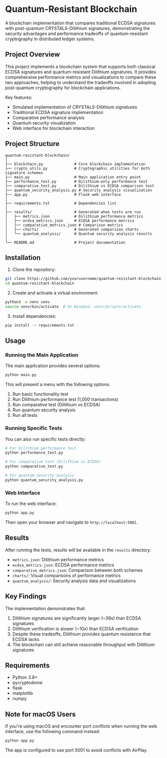 # Quantum-Resistant Blockchain

A blockchain implementation that compares traditional ECDSA signatures with post-quantum CRYSTALS-Dilithium signatures, demonstrating the security advantages and performance tradeoffs of quantum-resistant cryptography in distributed ledger systems.

## Project Overview

This project implements a blockchain system that supports both classical ECDSA signatures and quantum-resistant Dilithium signatures. It provides comprehensive performance metrics and visualizations to compare these two approaches, helping to understand the tradeoffs involved in adopting post-quantum cryptography for blockchain applications.

Key features:
- Simulated implementation of CRYSTALS-Dilithium signatures
- Traditional ECDSA signature implementation
- Comparative performance analysis
- Quantum security visualization
- Web interface for blockchain interaction

## Project Structure

```
quantum-resistant-blockchain/
│
├── blockchain.py              # Core blockchain implementation
├── crypto_utils.py            # Cryptographic utilities for both signature schemes
├── main.py                    # Main application entry point
├── performance_test.py        # Dilithium-only performance test
├── comparative_test.py        # Dilithium vs ECDSA comparison test
├── quantum_security_analysis.py # Security analysis visualization
├── app.py                     # Flask web interface
│
├── requirements.txt           # Dependencies list
│
├── results/                   # Generated when tests are run
│   ├── metrics.json           # Dilithium performance metrics
│   ├── ecdsa_metrics.json     # ECDSA performance metrics
│   ├── comparative_metrics.json # Comparison metrics
│   ├── charts/                # Generated comparison charts
│   └── quantum_analysis/      # Quantum security analysis results
│
└── README.md                  # Project documentation
```

## Installation

1. Clone the repository:
```bash
git clone https://github.com/yourusername/quantum-resistant-blockchain.git
cd quantum-resistant-blockchain
```

2. Create and activate a virtual environment:
```bash
python3 -m venv venv
source venv/bin/activate  # On Windows: venv\Scripts\activate
```

3. Install dependencies:
```bash
pip install -r requirements.txt
```

## Usage

### Running the Main Application

The main application provides several options:

```bash
python main.py
```

This will present a menu with the following options:
1. Run basic functionality test
2. Run Dilithium performance test (1,000 transactions)
3. Run comparative test (Dilithium vs ECDSA)
4. Run quantum security analysis
5. Run all tests

### Running Specific Tests

You can also run specific tests directly:

```bash
# For Dilithium performance test
python performance_test.py

# For comparative test (Dilithium vs ECDSA)
python comparative_test.py

# For quantum security analysis
python quantum_security_analysis.py
```

### Web Interface

To run the web interface:

```bash
python app.py
```

Then open your browser and navigate to `http://localhost:5001`.

## Results

After running the tests, results will be available in the `results` directory:

- `metrics.json`: Dilithium performance metrics
- `ecdsa_metrics.json`: ECDSA performance metrics
- `comparative_metrics.json`: Comparison between both schemes
- `charts/`: Visual comparisons of performance metrics
- `quantum_analysis/`: Security analysis data and visualizations

## Key Findings

The implementation demonstrates that:

1. Dilithium signatures are significantly larger (~39x) than ECDSA signatures
2. Dilithium verification is slower (~10x) than ECDSA verification
3. Despite these tradeoffs, Dilithium provides quantum resistance that ECDSA lacks
4. The blockchain can still achieve reasonable throughput with Dilithium signatures

## Requirements

- Python 3.8+
- pycryptodome
- flask
- matplotlib
- numpy

## Note for macOS Users

If you're using macOS and encounter port conflicts when running the web interface, use the following command instead:

```bash
python app.py
```

The app is configured to use port 5001 to avoid conflicts with AirPlay.
